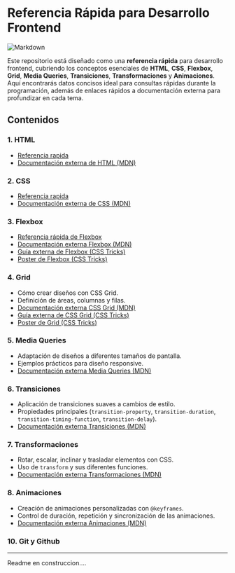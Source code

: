 # Referencia Rápida para Desarrollo Frontend

![Markdown](https://img.shields.io/badge/markdown-%23000000.svg?style=flat&logo=markdown&logoColor=white)

Este repositorio está diseñado como una **referencia rápida** para desarrollo frontend, cubriendo los conceptos esenciales de **HTML**, **CSS**, **Flexbox**, **Grid**, **Media Queries**, **Transiciones**, **Transformaciones** y **Animaciones**. Aquí encontrarás datos concisos ideal para consultas rápidas durante la programación, además de enlaces rápidos a documentación externa para profundizar en cada tema.

## Contenidos

### 1. **HTML**
   - [Referencia rapida](https://github.com/rimardev/referencia-frontend/blob/main/02-Html.md)
   - [Documentación externa de HTML (MDN)](https://developer.mozilla.org/es/docs/Web/HTML)

### 2. **CSS**
   - [Referencia rapida](https://github.com/rimardev/referencia-frontend/blob/main/03-Css.md)   
   - [Documentación externa de CSS (MDN)](https://developer.mozilla.org/es/docs/Web/CSS)

### 3. **Flexbox**
   - [Referencia rápida de Flexbox](https://github.com/rimardev/referencia-frontend/blob/main/04-Flexbox.md)
   - [Documentación externa Flexbox (MDN)](https://developer.mozilla.org/es/docs/Web/CSS/CSS_flexible_box_layout/Basic_concepts_of_flexbox)
   - [Guía externa de Flexbox (CSS Tricks)](https://css-tricks.com/snippets/css/a-guide-to-flexbox/)
   - [Poster de Flexbox (CSS Tricks)](https://github.com/rimardev/referencia-frontend/blob/main/img/css-flexbox-poster.png)

### 4. **Grid**
   - Cómo crear diseños con CSS Grid.
   - Definición de áreas, columnas y filas.
   - [Documentación externa CSS Grid (MDN)](https://developer.mozilla.org/es/docs/Web/CSS/CSS_grid_layout)
   - [Guía externa de CSS Grid (CSS Tricks)](https://css-tricks.com/snippets/css/complete-guide-grid/)
   - [Poster de Grid (CSS Tricks)](https://github.com/rimardev/referencia-frontend/blob/main/img/css-grid-poster.png)

### 5. **Media Queries**
   - Adaptación de diseños a diferentes tamaños de pantalla.
   - Ejemplos prácticos para diseño responsive.
   - [Documentación externa Media Queries (MDN)](https://developer.mozilla.org/es/docs/Web/CSS/Media_Queries)

### 6. **Transiciones**
   - Aplicación de transiciones suaves a cambios de estilo.
   - Propiedades principales (`transition-property`, `transition-duration`, `transition-timing-function`, `transition-delay`).
   - [Documentación externa Transiciones (MDN)](https://developer.mozilla.org/es/docs/Web/CSS/CSS_Transitions/Using_CSS_transitions)

### 7. **Transformaciones**
   - Rotar, escalar, inclinar y trasladar elementos con CSS.
   - Uso de `transform` y sus diferentes funciones.
   - [Documentación externa Transformaciones (MDN)](https://developer.mozilla.org/es/docs/Web/CSS/transform)

### 8. **Animaciones**
   - Creación de animaciones personalizadas con `@keyframes`.
   - Control de duración, repetición y sincronización de las animaciones.
   - [Documentación externa Animaciones (MDN)](https://developer.mozilla.org/es/docs/Web/CSS/animation)

### 10. **Git y Github**

---
Readme en construccion....
